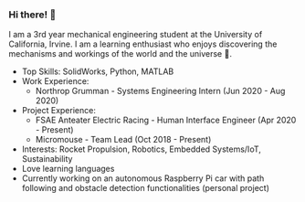 ### Hi there! 👋

I am a 3rd year mechanical engineering student at the University of California, Irvine. I am a learning enthusiast who enjoys discovering the mechanisms and workings of the world and the universe :milky_way:. 

* Top Skills: SolidWorks, Python, MATLAB
* Work Experience: 
    * Northrop Grumman - Systems Engineering Intern (Jun 2020 - Aug 2020)
* Project Experience:
    * FSAE Anteater Electric Racing - Human Interface Engineer (Apr 2020 - Present)
    * Micromouse - Team Lead (Oct 2018 - Present)
* Interests: Rocket Propulsion, Robotics, Embedded Systems/IoT, Sustainability
* Love learning languages
* Currently working on an autonomous Raspberry Pi car with path following and obstacle detection functionalities (personal project)



